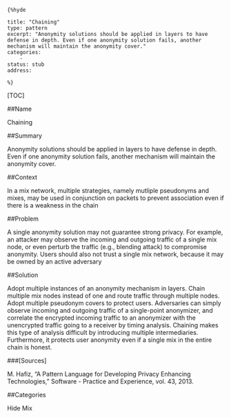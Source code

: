    {%hyde

    title: "Chaining"
    type: pattern
    excerpt: "Anonymity solutions should be applied in layers to have defense in depth. Even if one anonymity solution fails, another mechanism will maintain the anonymity cover."
    categories:
        - 
    status: stub
    address:

    %}

[TOC]


##Name
<!--Primary name the pattern is known by.-->

Chaining

<!--###[Also Known As]-->
<!-- All other names the pattern is known by.-->



##Summary
<!-- One short paragraph summarising the pattern.-->

Anonymity solutions should be applied in layers to have defense in depth. Even if one anonymity solution fails, another mechanism will maintain the anonymity cover.

##Context
<!-- The situations in which the pattern may apply.-->

In a mix network, multiple strategies, namely mutliple pseudonyms and mixes, may be used in conjunction on packets to prevent association even if there is a weakness in the chain

##Problem
<!-- The problem a pattern addresses, including a list of forces describing why a problem might be difficult to solve.-->

A single anonymity solution may not guarantee strong privacy. For example, an attacker may observe the incoming and outgoing traffic of a single mix node, or even perturb the traffic (e.g., blending attack) to compromise anonymity. Users should also not trust a single mix network, because it may be owned by an active adversary

##Solution
<!-- A concise description of how the pattern addresses the problem.-->

Adopt multiple instances of an anonymity mechanism in layers. Chain multiple mix nodes instead of one and route traffic through multiple nodes. Adopt multiple pseudonym covers to protect users. Adversaries can simply observe incoming and outgoing traffic of a single-point anonymizer, and correlate the encrypted incoming traffic to an anonymizer with the unencrypted traffic going to a receiver by timing analysis. Chaining makes this type of analysis difficult by introducing multiple intermediaries. Furthermore, it protects user anonymity even if a single mix in the entire chain is honest.

<!--###[Structure]-->
<!--A detailed specification of the structural aspects of the pattern. A class diagram if applicable.-->



<!--###[Implementation]-->
<!--Guidelines for implementing the pattern; code fragments; suggested PETS; policy fragments.-->



<!--##Consequences-->
<!--The advantages (benefits) and disadvantages (liabilities) of applying the pattern.-->



<!--###[Constraints]-->
<!-- limitations as a consequence of applying the pattern.-->



<!--##Examples-->
<!--Motivational example to see how the pattern is applied.-->



<!--###[Known Uses]-->
<!-- Pointers to various applications of the pattern.-->



<!--##See Also-->
<!-- Any pointers to relevant information, not contained in the subfields below.-->



<!--###[Related Patterns]-->
<!-- Supporting and conflicting patterns-->



###[Sources]
<!-- References to the original source of the pattern.-->

M. Hafiz, “A Pattern Language for Developing Privacy Enhancing Technologies,” Software - Practice and Experience, vol. 43, 2013.

<!--##General Comments-->
<!-- Separate discussion on the pattern.-->



##Categories
<!-- Placeholder for future agreed upon categories as per collaboration's evaluation.-->
Hide
Mix

<!--##Tags-->
<!-- User definable descriptors for additional correlation.-->




